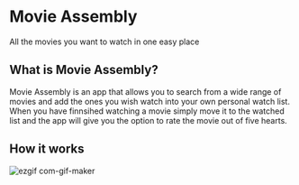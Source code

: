 # Movie Assembly

All the movies you want to watch in one easy place

## What is Movie Assembly?

Movie Assembly is an app that allows you to search from a wide range of movies and add the ones you wish watch into your own personal watch list. When you have finnsihed watching a movie simply move it to the watched list and the app will give you the option to rate the movie out of five hearts.

## How it works

![ezgif com-gif-maker](https://user-images.githubusercontent.com/88636858/153515819-b670d8f9-69dc-47b7-8ec5-00683e6e7dea.gif)

